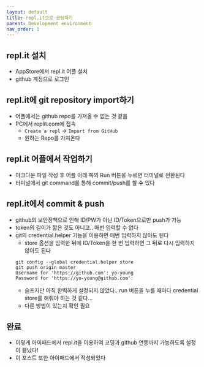 ```yaml
---
layout: default
title: repl.it으로 코딩하기
parent: Development environment
nav_order: 1
---
```


## repl.it 설치
- AppStore에서 repl.it 어플 설치
- github 계정으로 로그인

## repl.it에 git repository import하기
- 어플에서는 github repo를 가져올 수 없는 것 같음
- PC에서 replit.com에 접속
  - `Create a repl` -> `Import from GitHub`
  - 원하는 Repo를 가져온다

## repl.it 어플에서 작업하기
- 마크다운 파일 작성 후 어플 아래 쪽의 Run 버튼을 누르면 터미널로 전환된다
- 터미널에서 git command를 통해 commit/push를 할 수 있다

## repl.it에서 commit & push
- github의 보안정책으로 인해 ID/PW가 아닌 ID/Token으로만 push가 가능
- token의 길이가 짧은 것도 아니고.. 매번 입력할 수 없다
- git의 credential.helper 기능을 이용하면 매번 입력하지 않아도 된다
  - store 옵션을 입력한 뒤에 ID/Token을 한 번 입력하면 그 뒤로 다시 입력하지 않아도 된다
  ```
  git config --global credential.helper store
  git push origin master
  Username for 'https://github.com': yo-young
  Password for 'https://yo-young@github.com':
  ```
  - 슬프지만 아직 완벽하게 설정되지 않았다.. run 버튼을 누를 때마다 credential store를 해줘야 하는 것 같다...
  - 다른 방법이 있는지 확인 필요

## 완료
- 이렇게 아이패드에서 repl.it을 이용하여 코딩과 github 연동까지 가능하도록 설정이 끝났다!
- 이 포스트 또한 아이패드에서 작성되었다


